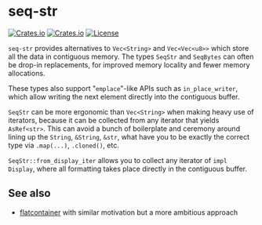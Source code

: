 # seq-str

[![Crates.io](https://img.shields.io/crates/v/conf?style=flat-square)](https://crates.io/crates/seq-str)
[![Crates.io](https://img.shields.io/crates/d/conf?style=flat-square)](https://crates.io/crates/seq-str)
[![License](https://img.shields.io/badge/license-MIT%202.0-blue?style=flat-square)](LICENSE)

`seq-str` provides alternatives to `Vec<String>` and `Vec<Vec<u8>>` which store
all the data in contiguous memory. The types `SeqStr` and `SeqBytes` can often
be drop-in replacements, for improved memory locality and fewer memory allocations.

These types also support "`emplace`"-like APIs such as `in_place_writer`, which
allow writing the next element directly into the contiguous buffer.

`SeqStr` can be more ergonomic than `Vec<String>` when making heavy use of iterators,
because it can be collected from any iterator that yields `AsRef<str>`. This can avoid
a bunch of boilerplate and ceremony around lining up the `String`, `&String`, `&str`, what
have you to be exactly the correct type via `.map(...)`, `.cloned()`, etc.

`SeqStr::from_display_iter` allows you to collect any iterator of `impl Display`,
where all formatting takes place directly in the contiguous buffer.

## See also

* [flatcontainer](https://github.com/antiguru/flatcontainer) with similar motivation
  but a more ambitious approach
